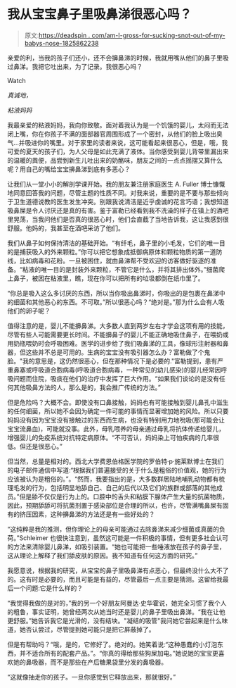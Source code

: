 # 我从宝宝鼻子里吸鼻涕很恶心吗？

> 原文:[https://deadspin . com/am-I-gross-for-sucking-snot-out-of-my-babys-nose-1825862238](https://deadspin.com/am-i-gross-for-sucking-snot-out-of-my-babys-nose-1825862238)

亲爱的利，当我的孩子们还小，还不会擤鼻涕的时候，我就用嘴从他们的鼻子里吸过鼻涕。我把它吐出来，为了记录。我很恶心吗？

Watch

*真诚地，*

*粘液妈妈*

我最亲爱的粘液妈妈，我向你致敬。面对着我认为是一个饥饿的婴儿，太闷而无法闭上嘴，你在你孩子不满的面部器官周围形成了一个密封，从他们的脸上吸出臭气…并吸进你的嘴里。对于家里的读者来说，这可能看起来很恶心，但是，哦，我可爱的夏天的孩子们，为人父母是如此充满了液体。当你感受到婴儿背带里漏出来的温暖的粪便，品尝到新生儿吐出来的奶酪味，朋友之间的一点点摇摆又算什么呢？用自己的嘴给宝宝擤鼻涕到底有多恶心？

让我们从一堂小小的解剖学课开始。我的朋友兼注册家庭医生 A. Fuller 博士慷慨地同意回答我的问题，尽管主题的性质不同。对我来说，重要的是不要与那些倾向于卫生道德说教的医生发生冲突。别跟我说清洁是近乎虔诚的花言巧语；我想知道吸鼻屎是令人讨厌还是真的有害。鉴于富勒已经看到我不洗澡的样子在镇上的酒吧里晃荡，当我问他们是否真的很恶心时，他们会直截了当地告诉我，这让我感到很舒服。他妈的，我甚至在酒吧采访了他们。

我们从鼻子如何保持清洁的基础开始。“有纤毛，鼻子里的小毛发，它们的唯一目的是捕获吸入的外来颗粒。”你可以把它想象成抵御病原体和颗粒物质的第一道防线，比如病毒和花粉。一旦被困住，就由鼻涕帮不受欢迎的访客做好驱逐的准备。“粘液的唯一目的是封装外来颗粒，不管它是什么，并将其排出体外。”细菌爬上鼻子，被困在粘液里，瞧，现在你可以把所有的垃圾都倒在纸巾里了。

“你总是吸入这么多讨厌的东西，所以当你吸出鼻涕时，你吸出的是包裹在鼻涕中的细菌和其他恶心的东西。不可取。”所以很恶心吗？“绝对是。”那为什么会有人吸他们的卵子呢？

值得注意的是，婴儿不能擤鼻涕。大多数人直到两岁左右才学会这项有用的技能，尽管有些人可能需要更长时间。不能擤鼻子的婴儿不能正确地吸住鼻子，在喂奶或用奶瓶喂奶时会呼吸困难。医学的进步给了我们吸鼻涕的工具，像球形注射器和鼻器，但这些并不总是可用的。生病的宝宝没有吸引器怎么办？富勒做了个鬼脸。"我的意思是，这仍然很恶心，但在那种情况下是必要的."富勒提到，患有严重鼻塞或呼吸道合胞病毒(呼吸道合胞病毒，一种常见的幼儿感染)的婴儿经常因呼吸问题而住院，吸痰在他们的治疗中发挥了巨大作用。“如果我们谈论的是没有任何其他吸鼻方法的人，那么是的，我会推广传统的方法。”

但是危险吗？大概不会。即使没有口鼻接触，妈妈也有可能接触到婴儿鼻孔中滋生的任何细菌，所以她不会因为确定一件可能的事情而显著增加她的风险。所以只要妈妈没有因为宝宝没有接触过的东西而生病，也没有特别用力地吮吸(那可能会让宝宝流鼻血)，可能就没事。此外，母乳喂养的母亲通过母乳将抗体传递给婴儿，增强婴儿的免疫系统对抗特定病原体。“不可否认，妈妈染上可怕疾病的几率很低。但还是很恶心。”

但当然，总量是相对的。西北大学费恩伯格医学院的罗伯特·p·施莱默博士在我们的电子邮件通信中写道:“根据我们普遍接受的关于什么是粗俗的价值观，她的行为应该被认为是粗俗的。”。“然而，我要指出的是，大多数群居陆地哺乳动物都有梳理毛发的行为，包括明显地舔自己、自己的后代以及它们的族群或部落的其他成员。”但是舔不仅仅是行为上的。口腔中的舌头和粘膜下腺体产生大量的抗菌物质，因此，预期舔舔可将抗菌剂置于感染部位是合理的所以，也许，尽管满嘴鼻屎有固有的挤压因素，这种擤鼻涕的方法还是有一些好处的？

“这纯粹是我的推测，但你理论上的母亲可能通过去除鼻涕来减少细菌或真菌的负荷。”Schleimer 也很快注意到，虽然这可能是一件积极的事情，但有更多社会认可的方法来清除婴儿鼻涕，如吸引装置。“她也可能把一些唾液放在孩子的鼻子里，这从理论上解释了我们舔皮肤的原因。我不知道有任何这方面的研究。”

我愿意说，根据我的研究，从宝宝的鼻子里吸鼻涕有点恶心，但最终没什么大不了的。这有时是必要的，而且可能是有益的，尽管最后一点主要是猜测。这留给我最后一个问题:它是什么样的？

“我觉得我做的是对的，”我的另一个好朋友阿曼达·史华霍说，她完全习惯了我个人的粗鲁，事实证明，她曾经两次从她当时还是婴儿的鼻子里吸出鼻涕。“我在让他更舒服。”她告诉我它是光滑的，没有结块。"凝结的吸管"我问她它尝起来是什么味道，她否认尝过，尽管提到她可能只是把它屏蔽掉了。

但是有帮助吗？“哦，是的，它修好了。绝对的。她笑着说:“这种愚蠢的小灯泡东西，并不适合所有的配套产品。”。“你真的得给那些狗屎加电。”她说她的宝宝更喜欢她的鼻吸器，而不是那些在产后糖果袋里分发的鼻吸器。

“这就像抽走你的孩子。一旦你感觉到它释放出来，那就很好。”